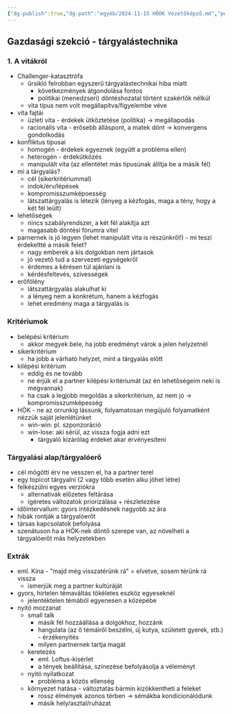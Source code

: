 ```yaml
---
{"dg-publish":true,"dg-path":"egyéb/2024-11-15 HÖOK Vezetőképző.md","permalink":"/egyeb/2024-11-15-h-oe-ok-vezetokepzo/"}
---
```


## Gazdasági szekció - tárgyalástechnika

### 1. A vitákról

- Challenger-katasztrófa
	- űrsikló felrobban egyszerű tárgyalástechnikai hiba miatt
		- következmények átgondolása fontos
		- politikai (menedzseri) döntéshozatal történt szakértők nélkül
	- vita típus nem volt megállapítva/figyelembe véve
- vita fajtái
	- üzleti vita - érdekek ütköztetése (politika) -> megállapodás
	- racionális vita - erősebb álláspont, a matek dönt -> konvergens gondolkodás
- konfliktus típusai
	- homogén - érdekek egyeznek (együtt a probléma ellen)
	- heterogén - érdekütközés
	- manipulált vita (az ellentétet más típusúnak állítja be a másik fél)
- mi a tárgyalás?
	- cél (sikerkritériummal)
	- indok/érv/lépések
	- kompromisszumképoesség
	- látszattárgyalás is létezik (lényeg a kézfogás, maga a tény, hogy a két fél leült)
- lehetőségek
	- nincs szabályrendszer, a két fél alakítja azt
	- magasabb döntési fórumra vitel
- parnernek is jó legyen (lehet manipulált vita is részünkről!) - mi teszi érdekeltté a másik felet?
	- nagy emberek a kis dolgokban nem jártasok
	- jó vezető tud a szervezeti egységekről
	- érdemes a kérésen túl ajánlani is
	- kérdésfeltevés, szívességek
- erőfölény
	- látszattárgyalás alakulhat ki
	- a lényeg nem a konkrétum, hanem a kézfogás
	- lehet eredmény maga a tárgyalás is
### Kritériumok

- belépési kritérium
	- akkor megyek bele, ha jobb eredményt várok a jelen helyzetnél
- sikerkritérium
	- ha jobb a várható helyzet, mint a tárgyalás előtt
- kilépési kritérium
	- eddig és ne tovább
	- ne érjük el a partner kilépési kritériumát (az én lehetőségeim neki is megvannak)
	- ha csak a legjobb megoldás a sikerkritérium, az nem jó -> kompromisszumképesség
- HÖK - ne az orrunkig lássunk, folyamatosan megújuló folyamatként nézzük saját jelenlétünket
	- win-win: pl. szponzoráció
	- win-lose: aki sérül, az vissza fogja adni ezt
		- tárgyaló kizárólag érdeket akar érvényesíteni

### Tárgyalási alap/tárgyalóerő

- cél mögötti érv ne vesszen el, ha a partner terel
- egy topicot tárgyalni (2 vagy több esetén alku jöhet létre)
- felkészülni egyes verziókra
	- alternatívák előzetes feltárása
	- ígéretes változatok priorizálása + részletezése
- időintervallum: gyors intézkedésnek nagyobb az ára
- hibák rontják a tárgyalóerőt
- társas kapcsolatok befolyása
- szenátuson ha a HÖK-nek döntő szerepe van, az növelheti a tárgyalóerőt más helyzetekben

### Extrák

- eml. Kína - "majd még visszatérünk rá" = elvetve, sosem térünk rá vissza
	- ismerjük meg a partner kultúráját
- gyors, hirtelen témaváltás tökéletes eszköz egyeseknél
	- jelentéktelen témából egyenesen a közepébe
- nyitó mozzanat
	- small talk
		- másik fél hozzáállása a dolgokhoz, hozzánk
		- hangulata (az ő témáiről beszélni, új kutya, született gyerek, stb.) - érzékenyítés
		- milyen partnernek tartja magát
	- keretezés
		- eml. Loftus-kísérlet
		- a tények beállítása, színezése befolyásolja a véleményt
	- nyitó nyilatkozat
		- probléma a közös ellenség
	- környezet hatása - változtatás bármin kizökkentheti a feleket
		- rossz élmények azonos térben -> sémákba kondicionálódunk
		- másik hely/asztal/ruházat